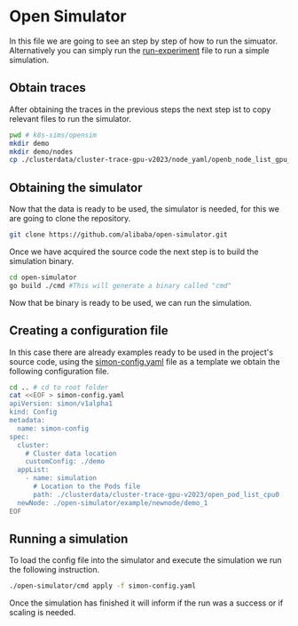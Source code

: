 # Open Simulator
In this file we are going to see an step by step of how to run the simuator. Alternatively you can simply run the [run-experiment](./experiment/run-experiment.sh) file to run a simple simulation.
## Obtain traces
After obtaining the traces in the previous steps the next step ist to copy relevant files to run the simulator.
```sh
pwd # k8s-sims/opensim
mkdir demo
mkdir demo/nodes
cp ./clusterdata/cluster-trace-gpu-v2023/node_yaml/openb_node_list_gpu_node.yaml demo/nodes/
```
## Obtaining the simulator
Now that the data is ready to be used, the simulator is needed, for this we are going to clone the repository.
```sh
git clone https://github.com/alibaba/open-simulator.git
```
Once we have acquired the source code the next step is to build the simulation binary.
```sh
cd open-simulator
go build ./cmd #This will generate a binary called "cmd"
```
Now that be binary is ready to be used, we can run the simulation.
## Creating a configuration file
In this case there are already examples ready to be used in the project's source code, using the [simon-config.yaml](./experiment/simon-config.yaml) file as a template we obtain the following configuration file.
```sh
cd .. # cd to root folder
cat <<EOF > simon-config.yaml
apiVersion: simon/v1alpha1
kind: Config
metadata:
  name: simon-config 
spec:
  cluster:
    # Cluster data location
    customConfig: ./demo
  appList:
    - name: simulation
      # Location to the Pods file
      path: ./clusterdata/cluster-trace-gpu-v2023/open_pod_list_cpu0
  newNode: ./open-simulator/example/newnode/demo_1
EOF
```
## Running a simulation
To load the config file into the simulator and execute the simulation we run the following instruction.
```sh
./open-simulator/cmd apply -f simon-config.yaml
```
Once the simulation has finished it will inform if the run was a success or if scaling is needed.


